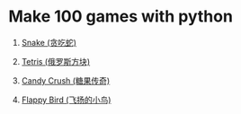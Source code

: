 # Make 100 games with python

1. [Snake (贪吃蛇)](https://github.com/guoweier/GameHut/tree/main/1_snake)

2. [Tetris (俄罗斯方块)](https://github.com/guoweier/GameHut/tree/main/2_tetris)

3. [Candy Crush (糖果传奇)](https://github.com/guoweier/GameHut/tree/main/3_candycrush)

4. [Flappy Bird (飞扬的小鸟)](https://github.com/guoweier/GameHut/tree/main/4_flappybird)
